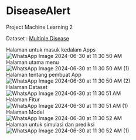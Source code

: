 # DiseaseAlert
Project Machine Learning 2

Dataset : [Multiple Disease](https://www.kaggle.com/datasets/ehababoelnaga/multiple-disease-prediction)

Halaman untuk masuk kedalam Apps <br>
![WhatsApp Image 2024-06-30 at 11 30 50 AM](https://github.com/rafilma/DiseaseAlert/assets/148635738/d2303701-2c88-4e21-9fcd-ab7abdd5b13f)
<br>
Halaman utama menu<br>
![WhatsApp Image 2024-06-30 at 11 30 50 AM (1)](https://github.com/rafilma/DiseaseAlert/assets/148635738/3c242586-9dd7-4629-a6ef-0273fcfd426e)
<br>
Halaman tentang pembuat App<br>
![WhatsApp Image 2024-06-30 at 11 30 50 AM (2)](https://github.com/rafilma/DiseaseAlert/assets/148635738/c6646a20-e910-48b9-9499-8bad21c63d78)
<br>
Halaman Dataset<br>
![WhatsApp Image 2024-06-30 at 11 30 51 AM](https://github.com/rafilma/DiseaseAlert/assets/148635738/bf6b88e4-5fd7-4101-9f6a-10286e2a46b2)
<br>
Halaman Fitur<br>
![WhatsApp Image 2024-06-30 at 11 30 51 AM (1)](https://github.com/rafilma/DiseaseAlert/assets/148635738/3d67a57b-1e3f-4c42-a9d3-cf8892b24157)
<br>
Halaman Model<br>
![WhatsApp Image 2024-06-30 at 11 30 52 AM](https://github.com/rafilma/DiseaseAlert/assets/148635738/7ea081a0-692f-4389-af2e-cc17ef91124d)
<br>
Halaman untuk simulasi dan prediksi<br>
![WhatsApp Image 2024-06-30 at 11 30 52 AM (1)](https://github.com/rafilma/DiseaseAlert/assets/148635738/11255d93-b27b-42cb-8fd2-042281019428)
